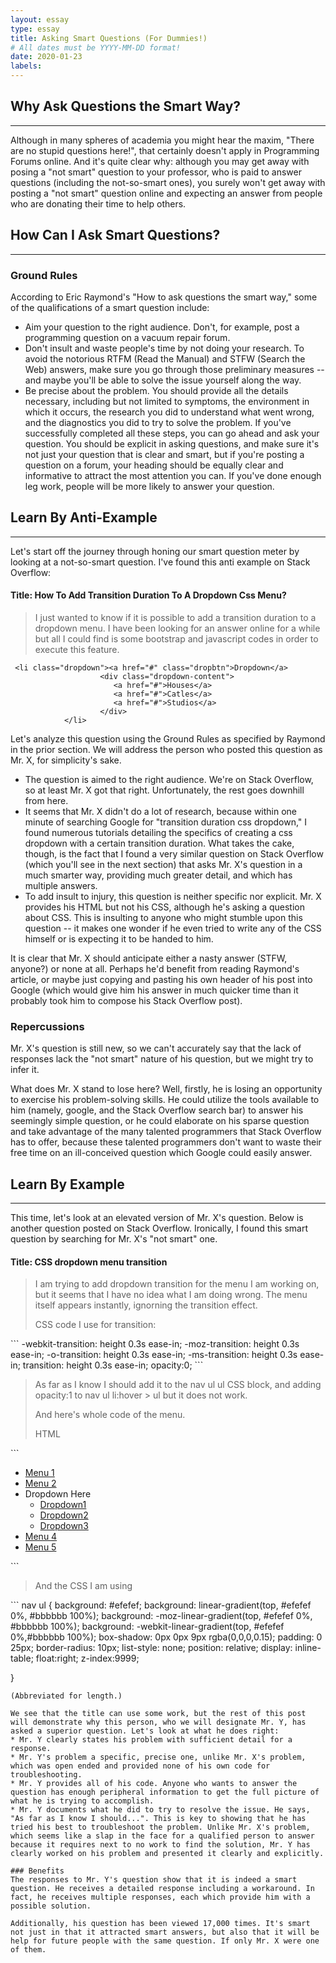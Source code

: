 ```yaml
---
layout: essay
type: essay
title: Asking Smart Questions (For Dummies!)
# All dates must be YYYY-MM-DD format!
date: 2020-01-23
labels:
---
```

## Why Ask Questions the Smart Way?
---
Although in many spheres of academia you might hear the maxim, "There are no stupid questions here!", that certainly doesn't apply in  Programming Forums online. And it's quite clear why: although you may get away with posing a "not smart" question to your professor, who is paid to answer questions (including the not-so-smart ones), you surely won't get away with posting a "not smart" question online and expecting an answer from people who are donating their time to help others.

## How Can I Ask Smart Questions?
---
### Ground Rules
According to Eric Raymond's "How to ask questions the smart way," some of the qualifications of a smart question include: 
* Aim your question to the right audience. Don't, for example, post a programming question on a vacuum repair forum.
* Don't insult and waste people's time by not doing your research. To avoid the notorious RTFM (Read the Manual) and STFW (Search the Web) answers, make sure you go through those preliminary measures -- and maybe you'll be able to solve the issue yourself along the way.
* Be precise about the problem. You should provide all the details necessary, including but not limited to symptoms, the environment in which it occurs, the research you did to understand what went wrong, and the diagnostics you did to try to solve the problem.
If you've successfully completed all these steps, you can go ahead and ask your question. You should be explicit in asking questions, and make sure it's not just your question that is clear and smart, but if you're posting a question on a forum, your heading should be equally clear and informative to attract the most attention you can. If you've done enough leg work, people will be more likely to answer your question.


## Learn By Anti-Example
---
Let's start off the journey through honing our smart question meter by looking at a not-so-smart question. I've found this anti example on Stack Overflow:
#### <b>Title:</b> How To Add Transition Duration To A Dropdown Css Menu?
<blockquote>
  I just wanted to know if it is possible to add a transition duration to a dropdown menu. I have been looking for an answer online for a while but all I could find is some bootstrap and javascript codes in order to execute this feature.
</blockquote>

```
 <li class="dropdown"><a href="#" class="dropbtn">Dropdown</a>
                    <div class="dropdown-content">
                       <a href="#">Houses</a>
                       <a href="#">Catles</a>
                       <a href="#">Studios</a>
                    </div>
            </li>
 ```
Let's analyze this question using the Ground Rules as specified by Raymond in the prior section. We will address the person who posted this question as Mr. X, for simplicity's sake. 
* The question is aimed to the right audience. We're on Stack Overflow, so at least Mr. X got that right. Unfortunately, the rest goes downhill from here.
* It seems that Mr. X didn't do a lot of research, because within one minute of searching Google for "transition duration css dropdown," I found numerous tutorials detailing the specifics of creating a css dropdown with a certain transition duration. What takes the cake, though, is the fact that I found a very similar question on Stack Overflow (which you'll see in the next section) that asks Mr. X's question in a much smarter way, providing much greater detail, and which has multiple answers.
* To add insult to injury, this question is neither specific nor explicit. Mr. X provides his HTML but not his CSS, although he's asking a question about CSS. This is insulting to anyone who might stumble upon this question -- it makes one wonder if he even tried to write any of the CSS himself or is expecting it to be handed to him. 

It is clear that Mr. X should anticipate either a nasty answer (STFW, anyone?) or none at all. Perhaps he'd benefit from reading Raymond's article, or maybe just copying and pasting his own header of his post into Google (which would give him his answer in much quicker time than it probably took him to compose his Stack Overflow post).

### Repercussions
Mr. X's question is still new, so we can't accurately say that the lack of responses lack the "not smart" nature of his question, but we might try to infer it.

What does Mr. X stand to lose here? Well, firstly, he is losing an opportunity to exercise his problem-solving skills. He could utilize the tools available to him (namely, google, and the Stack Overflow search bar) to answer his seemingly simple question, or he could elaborate on his sparse question and take advantage of the many talented programmers that Stack Overflow has to offer, because these talented programmers don't want to waste their free time on an ill-conceived question which Google could easily answer. 

## Learn By Example
---
This time, let's look at an elevated version of Mr. X's question. Below is another question posted on Stack Overflow. Ironically, I found this smart question by searching for Mr. X's "not smart" one.

#### <b>Title:</b> CSS dropdown menu transition
<blockquote>
  I am trying to add dropdown transition for the menu I am working on, but it seems that I have no idea what I am doing wrong. The menu itself appears instantly, ignorning the transition effect.

CSS code I use for transition:
</blockquote>
```
-webkit-transition: height 0.3s ease-in;
-moz-transition: height 0.3s ease-in;
-o-transition: height 0.3s ease-in;
-ms-transition: height 0.3s ease-in;
transition: height 0.3s ease-in;
opacity:0;
```
<blockquote>
  As far as I know I should add it to the nav ul ul CSS block, and adding opacity:1 to nav ul li:hover > ul but it does not work.

And here's whole code of the menu.

HTML
</blockquote>
```
<nav>
    <ul>
        <li><a href="http://www.www.com/">Menu 1</a></li>
        <li><a href="http://www.www.com/">Menu 2</a></li>
        <li><a>Dropdown Here</a>
            <ul>
                <li><a href="http://www.www.com/">Dropdown1</a></li>
                <li><a href="http://www.www.com/">Dropdown2</a></li>
                <li><a href="http://www.www.com/">Dropdown3</a></li>
            </ul>
        </li>
        <li><a href="http://www.www.com/">Menu 4</a></li>
        <li><a href="http://www.www.com/">Menu 5</a></li>
    </ul>
</nav>
```
<blockquote>
  And the CSS I am using
</blockquote>
```
nav ul {
    background: #efefef; 
    background: linear-gradient(top, #efefef 0%, #bbbbbb 100%);  
    background: -moz-linear-gradient(top, #efefef 0%, #bbbbbb 100%); 
    background: -webkit-linear-gradient(top, #efefef 0%,#bbbbbb 100%); 
    box-shadow: 0px 0px 9px rgba(0,0,0,0.15);
    padding: 0 25px;
    border-radius: 10px;  
    list-style: none;
    position: relative;
    display: inline-table;
    float:right;
    z-index:9999;

}
```
(Abbreviated for length.)

We see that the title can use some work, but the rest of this post will demonstrate why this person, who we will designate Mr. Y, has asked a superior question. Let's look at what he does right:
* Mr. Y clearly states his problem with sufficient detail for a response.
* Mr. Y's problem a specific, precise one, unlike Mr. X's problem, which was open ended and provided none of his own code for troubleshooting.
* Mr. Y provides all of his code. Anyone who wants to answer the question has enough peripheral information to get the full picture of what he is trying to accomplish.
* Mr. Y documents what he did to try to resolve the issue. He says, "As far as I know I should...". This is key to showing that he has tried his best to troubleshoot the problem. Unlike Mr. X's problem, which seems like a slap in the face for a qualified person to answer because it requires next to no work to find the solution, Mr. Y has clearly worked on his problem and presented it clearly and explicitly.

### Benefits
The responses to Mr. Y's question show that it is indeed a smart question. He receives a detailed response including a workaround. In fact, he receives multiple responses, each which provide him with a possible solution.

Additionally, his question has been viewed 17,000 times. It's smart not just in that it attracted smart answers, but also that it will be help for future people with the same question. If only Mr. X were one of them.
